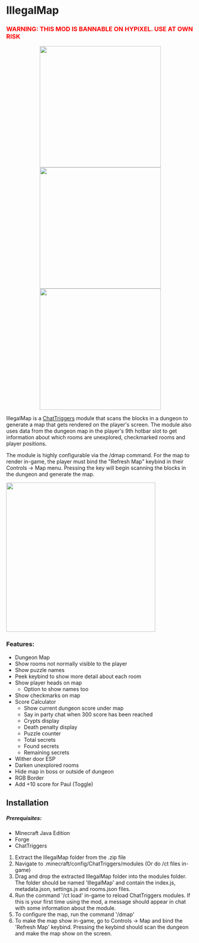 # IllegalMap

<h3 style="color:red">WARNING: THIS MOD IS BANNABLE ON HYPIXEL. USE AT OWN RISK</h3>

<div class="row" align="center">
  <img src="https://i.imgur.com/kT8BeQN.png" height="325" />
  <img src="https://i.imgur.com/zHpmwzf.png" height="325"/>
  <img src="https://i.imgur.com/hqq6Drn.png" height="325"/>
</div>

IllegalMap is a [ChatTriggers](https://chattriggers.com) module that scans the blocks in a dungeon to generate a map that gets rendered on the player's screen. The module also uses data from the dungeon map in the player's 9th hotbar slot to get information about which rooms are unexplored, checkmarked rooms and player positions.

The module is highly configurable via the /dmap command. For the map to render in-game, the player must bind the "Refresh Map" keybind in their Controls -> Map menu. Pressing the key will begin scanning the blocks in the dungeon and generate the map.

<img src="https://i.imgur.com/EADoB9J.png" height=400/>

### Features:
- Dungeon Map
- Show rooms not normally visible to the player
- Show puzzle names
- Peek keybind to show more detail about each room
- Show player heads on map
  - Option to show names too
- Show checkmarks on map
- Score Calculator
  - Show current dungeon score under map
  - Say in party chat when 300 score has been reached
  - Crypts display
  - Death penalty display
  - Puzzle counter
  - Total secrets
  - Found secrets
  - Remaining secrets
- Wither door ESP
- Darken unexplored rooms
- Hide map in boss or outside of dungeon
- RGB Border
- Add +10 score for Paul (Toggle)

## Installation
##### Prerequisites:
- Minecraft Java Edition
- Forge
- ChatTriggers

1. Extract the IllegalMap folder from the .zip file
2. Navigate to .minecraft/config/ChatTriggers/modules (Or do /ct files in-game) 
3. Drag and drop the extracted IllegalMap folder into the modules folder. The folder should be named 'IllegalMap' and contain the index.js, metadata.json, settings.js and rooms.json files.
4. Run the command '/ct load' in-game to reload ChatTriggers modules. If this is your first time using the mod, a message should appear in chat with some information about the module.
5. To configure the map, run the command '/dmap'
6. To make the map show in-game, go to Controls -> Map and bind the 'Refresh Map' keybind. Pressing the keybind should scan the dungeon and make the map show on the screen.
